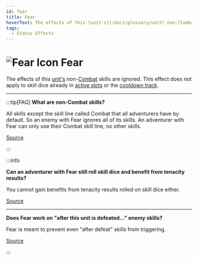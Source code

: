 ```yaml
---
id: fear
title: Fear
hoverText: The effects of this [unit's](/docs/glossary/unit) non-[Combat](/docs/adventurer/skill-lines/warrior/combat) skills are ignored. This effect does not apply to skill dice already in [active slots](/docs/glossary/active-slot) or the [cooldown track](/docs/glossary/cooldown-track).
tags:
  - Status Effects
---
```


# <img src="/icons/fear.svg" alt="Fear Icon" /> Fear

The effects of this [unit's](/docs/glossary/unit) non-[Combat](/docs/adventurer/skill-lines/warrior/combat) skills are ignored. This effect does not apply to skill dice already in [active slots](/docs/glossary/active-slot) or the [cooldown track](/docs/glossary/cooldown-track).

---

:::tip[FAQ]
**What are non-Combat skills?**

All skills except the skill line called Combat that all adventurers have by default. So an enemy with Fear ignores all of its skills. An adventurer with Fear can only use their Combat skill line, no other skills.

<a href="https://support.chiptheorygames.com/support/solutions/articles/33000292468" target="_blank">Source</a>

:::

:::info

**Can an adventurer with Fear still roll skill dice and benefit from tenacity results?**

You cannot gain benefits from tenacity results rolled on skill dice either.

<a href="https://discord.com/channels/273472391403798528/734891265690304634/1346557892966220049" target="_blank">Source</a>

---

**Does Fear work on "after this unit is defeated..." enemy skills?**

Fear is meant to prevent even "after defeat" skills from triggering.

<a href="https://discord.com/channels/273472391403798528/1361396124782694450/1387182043573649440" target="_blank">Source</a>

:::
